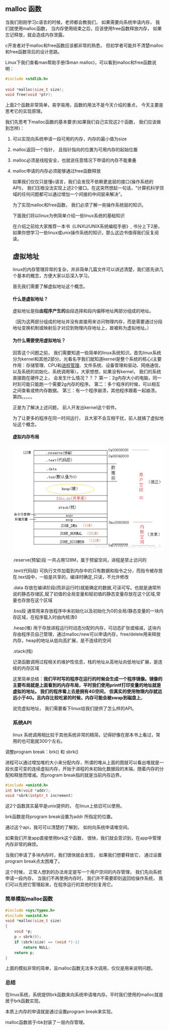 ## malloc 函数

当我们刚刚学习c语言的时候，老师都会教我们， 如果需要向系统申请内存， 我们就使用malloc函数， 当内存使用结束之后，应该使用free函数释放内存， 如果忘记释放，就会造成内存泄露。

c开发者对于malloc和free函数应该都非常的熟悉， 但初学者可能并不清楚malloc和free函数背后的设计思路。

Linux下我们查看man帮助手册($man malloc)，可以看到malloc和free函数说明：

```c
#include <stdlib.h>
       
void *malloc(size_t size);
void free(void *ptr);
```

上面2个函数非常简单，易学易用，函数的用法不是今天介绍的重点， 今天主要是思考它的实现原理。

我们先思考下malloc函数的基本要求(如果我们自己实现这2个函数， 我们应该做到怎样)：

1. 可以实现向系统申请一段可用的内存，内存的最小值为size

2. malloc返回一个指针， 且指针指向的位置为可用内存的起始位置

3. malloc必须是线程安全，也就说任意情况下申请的内存不能重叠

4. malloc申请的内存必须能够通过free函数释放



   如果我们仅仅只是懂c语言，我们会发现不依赖更底层的接口(操作系统的API)， 我们压根没法实现上述2个接口。在这突然想起一句话，“计算机科学领域的任何问题都可以通过增加一个间接的中间层来解决”。

   为了实现malloc和free函数， 我们必须了解一些操作系统层的知识。

   下面我们将以linux为例简单介绍一些linux系统的基础知识

   在介绍之前给大家推荐一本书《LINXU/UNIX系统编程手册》, 书分上下2册，如果你想学习一些linux或unix操作系统的知识，那么这边书值得我们反复阅读。

   ## 虚拟地址

     linux的内存管理异常的复杂，并非简单几篇文件可以讲述清楚，我们首先讲几个基本的概念，方便大家以后深入学习。

   首先我们需要了解虚拟地址这个概念。

   #### 什么是虚拟地址？

   虚拟地址是指**由程序产生的**由段选择和段内偏移地址两部分组成的地址。

   （因为这两部分组成的地址并没有直接用来访问物理内存，而是需要通过分段地址变换机制或映射后才对应到物理内存地址上，故被称为虚拟地址。）

   #### 为什么需要使用虚拟地址？

   回答这个问题之前， 我们需要知道一些简单的linux系统知识。首先linux系统分为kernel和其他2部分。光看名字我们就知道kernel是整个系统的核心(主要作用：存储管理、CPU和[进程管理](https://baike.baidu.com/item/%E8%BF%9B%E7%A8%8B%E7%AE%A1%E7%90%86)、文件系统、设备管理和驱动、网络通信，以及系统的初始化、系统调用等）。大家想想，如果没有kernel， 我们的系统直接跑在硬件之上， 会发生什么情况？？？ 第一：2g内存大小的电脑，同一时刻可能只能跑一个需要2g内存的程序。 第二：多个程序的时候，可以相互之间查看或修内存数据。 第三：有一个程序崩溃，其他程序跟着一起崩溃。 第四。。。。。

   正是为了解决上述问题， 前人开发出kernel这个软件。

   为了让更多的程序在同一时间运行， 且大家不会互相干扰，前人就搞了虚拟地址这个概念。

   #### 虚拟内存布局   

   ![Alt text](vir_disk.png)

   .reserve(预留)段
   一共占用128M，属于预留空间，进程是禁止访问的

   .text(代码段)
   可执行文件加载到内存中的只有数据和指令之分，而指令被存放在.text段中，一般是共享的，编译时确定,只读，不允许修改

   .data
   存放在编译阶段(而非运行时)就能确定的数据,可读可写。也就是通常所说的静态存储区,赋了初值的全局变量和赋初值的静态变量存放在这个区域,常量也存放在这个区域

   .bss段
   通常用来存放程序中未初始化以及初始化为0的全局/静态变量的一块内存区域，在程序载入时由内核清0

   .heap(堆)
   用于存放进程运行时动态分配的内存，可动态扩张或缩减，这块内存由程序员自己管理，通过malloc/new可以申请内存，free/delete用来释放内存，heap的地址从低向高扩展，是不连续的空间

   .stack(栈)

   记录函数调用过程相关的维护性信息，栈的地址从高地址向低地址扩展，是连续的内存区域

   这里简单总结：**我们平时写的程序在运行的时候会生成一个程序镜像。镜像的主要布局就是上面看到的内存布局，平时我们使用printf打印变量的地址就是虚拟的地址。 我们的程序看上去是拥有4G空间， 但真实的使用物理内存就远远小于4G。且内存比较吃紧的时候，内存可能会被swap到磁盘上**。

   说完虚拟地址， 我们需要看下linux给我们提供了怎么样的API。

   ### 系统API

   linux 系统调用相比较于其他系统非常的精简，记得好像在那本书上看过，常用的也可能就300个左右。

调整program break：brk() 和 sbrk()

进程可以通过增加堆的大小来分配内存，所谓的堆从上面的图就可以看出堆就是一段长度可变的连续虚拟内存，开始于进程的未初始化数据段的末端，随着内存的分配和释放而增减。而program break指的就是当前内存边界。

```c
#include <unistd.h>
int brk(void *addr);
void *sbrk(intptr_t increment)
```
这2个函数其实最早是unix提供的， 在linux上依旧可以使用。

brk函数是将program break设置为addr 所指定的位置。

通过这个api，我可可以清楚的了解到， 如何向系统申请堆空间。

如果我们开发app直接使用brk这个函数， 很快，我们就会意识到，在app中管理内存非常的麻烦。

当我们申请了多块内存时，我们很快就会发现， 如果我们想要释放它， 通过设置program break点太困难了。

这个时候， 正常人想到的办法肯定是写一个用户空间的内存管理， 我们先向系统申请一段内存， 当我们不再使用内存时， 我们并不需要即刻返回给操作系统， 我们可以先把它管理起来，在程序运行的其他时刻复用它。

### 简单模拟malloc函数



```c
#include <sys/types.h>
#include <unistd.h>
void *malloc(size_t size)
{
    void *p;
    p = sbrk(0);
    if (sbrk(size) == (void *)-1)
        return NULL;
    return p;
}

```



上面的模拟非常的简单，且malloc函数无法多次调用，仅仅是用来说明问题。



### 总结

在linux系统，系统提供brk函数来向系统申请堆内存。平时我们使用的malloc就是居于brk函数实现。

本质上内存的申请就是通过设置program break来实现。

malloc函数居于rbk封装了一层内存管理。